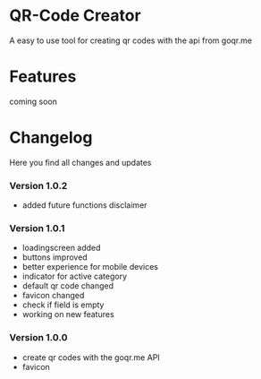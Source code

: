 # QR-Code Creator
A easy to use tool for creating qr codes with the api from goqr.me

# Features
coming soon

# Changelog
Here you find all changes and updates

### Version 1.0.2
- added future functions disclaimer

### Version 1.0.1
- loadingscreen added
- buttons improved
- better experience for mobile devices
- indicator for active category
- default qr code changed
- favicon changed
- check if field is empty
- working on new features

### Version 1.0.0
- create qr codes with the goqr.me API
- favicon
